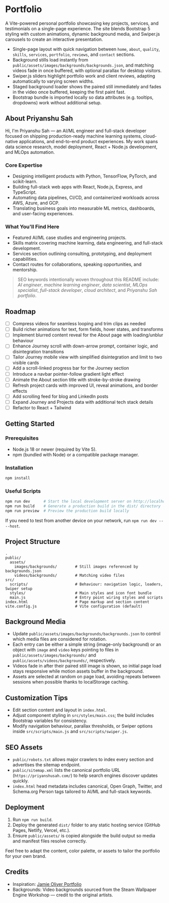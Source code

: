 # Portfolio

A Vite-powered personal portfolio showcasing key projects, services, and testimonials on a single-page experience. The site blends Bootstrap 5 styling with custom animations, dynamic background media, and Swiper.js carousels to create an interactive presentation.

- Single-page layout with quick navigation between `home`, `about`, `quality`, `skills`, `services`, `portfolio`, `reviews`, and `contact` sections.
- Background stills load instantly from `public/assets/images/backgrounds/backgrounds.json`, and matching videos fade in once buffered, with optional parallax for desktop visitors.
- Swiper.js sliders highlight portfolio work and client reviews, adapting automatically to varying screen widths.
- Staged background loader shows the paired still immediately and fades in the video once buffered, keeping the first paint fast.
- Bootstrap bundle is imported locally so data attributes (e.g. tooltips, dropdowns) work without additional setup.

## About Priyanshu Sah

Hi, I'm Priyanshu Sah — an AI/ML engineer and full-stack developer focused on shipping production-ready machine learning systems, cloud-native applications, and end-to-end product experiences. My work spans data science research, model deployment, React + Node.js development, and MLOps automation.

### Core Expertise

- Designing intelligent products with Python, TensorFlow, PyTorch, and scikit-learn.
- Building full-stack web apps with React, Node.js, Express, and TypeScript.
- Automating data pipelines, CI/CD, and containerized workloads across AWS, Azure, and GCP.
- Translating business goals into measurable ML metrics, dashboards, and user-facing experiences.

### What You'll Find Here

- Featured AI/ML case studies and engineering projects.
- Skills matrix covering machine learning, data engineering, and full-stack development.
- Services section outlining consulting, prototyping, and deployment capabilities.
- Contact routes for collaborations, speaking opportunities, and mentorship.

> SEO keywords intentionally woven throughout this README include: *AI engineer*, *machine learning engineer*, *data scientist*, *MLOps specialist*, *full-stack developer*, *cloud architect*, and *Priyanshu Sah portfolio*.

## Roadmap

- [ ] Compress videos for seamless looping and trim clips as needed
- [ ] Build richer animations for text, form fields, hover states, and transforms
- [ ] Implement blurred content reveal for the About page with loading/unblur behaviour
- [ ] Enhance Journey scroll with down-arrow prompt, container logic, and disintegration transitions
- [ ] Tailor Journey mobile view with simplified disintegration and limit to two visible cards
- [ ] Add a scroll-linked progress bar for the Journey section
- [ ] Introduce a navbar pointer-follow gradient light effect
- [ ] Animate the About section title with stroke-by-stroke drawing
- [ ] Refresh project cards with improved UI, reveal animations, and border effects
- [ ] Add scrolling feed for blog and LinkedIn posts
- [ ] Expand Journey and Projects data with additional tech stack details
- [ ] Refactor to React + Tailwind

## Getting Started

### Prerequisites

- Node.js 18 or newer (required by Vite 5).
- npm (bundled with Node) or a compatible package manager.

### Installation

```bash
npm install
```

### Useful Scripts

```bash
npm run dev      # Start the local development server on http://localhost:5173
npm run build    # Generate a production build in the dist/ directory
npm run preview  # Preview the production build locally
```

If you need to test from another device on your network, run `npm run dev -- --host`.

## Project Structure

```
.
public/
  assets/
    images/backgrounds/        # Still images referenced by backgrounds.json
    videos/backgrounds/        # Matching video files
src/
  scripts/                     # Behaviour: navigation logic, loaders, Swiper setup
  styles/                      # Main styles and icon font bundle
  main.js                      # Entry point wiring styles and scripts
index.html                     # Page markup and section content
vite.config.js                 # Vite configuration (default)
```

## Background Media

- Update `public/assets/images/backgrounds/backgrounds.json` to control which media files are considered for rotation.
- Each entry can be either a simple string (image-only background) or an object with `image` and `video` keys pointing to files in `public/assets/images/backgrounds/` and `public/assets/videos/backgrounds/`, respectively.
- Videos fade in after their paired still image is shown, so initial page load stays responsive while motion assets buffer in the background.
- Assets are selected at random on page load, avoiding repeats between sessions when possible thanks to localStorage caching.

## Customization Tips

- Edit section content and layout in `index.html`.
- Adjust component styling in `src/styles/main.css`; the build includes Bootstrap variables for consistency.
- Modify navigation behaviour, parallax thresholds, or Swiper options inside `src/scripts/main.js` and `src/scripts/swiper.js`.

## SEO Assets

- `public/robots.txt` allows major crawlers to index every section and advertises the sitemap endpoint.
- `public/sitemap.xml` lists the canonical portfolio URL (`https://priyanshusah.com/`) to help search engines discover updates quickly.
- `index.html` head metadata includes canonical, Open Graph, Twitter, and Schema.org Person tags tailored to AI/ML and full-stack keywords.

## Deployment

1. Run `npm run build`.
2. Deploy the generated `dist/` folder to any static hosting service (GitHub Pages, Netlify, Vercel, etc.).
3. Ensure `public/assets/` is copied alongside the build output so media and manifest files resolve correctly.

Feel free to adapt the content, color palette, or assets to tailor the portfolio for your own brand.

## Credits

- Inspiration: [Jamie Oliver Portfolio](https://james-oliver-portfolio.netlify.app/)
- Backgrounds: Video backgrounds sourced from the Steam Wallpaper Engine Workshop — credit to the original artists.
